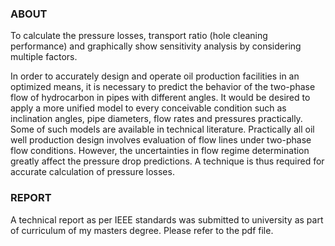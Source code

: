 ### ABOUT
To calculate the pressure losses, transport ratio (hole cleaning performance) and graphically show sensitivity analysis by considering multiple factors.

In order to accurately design and operate oil production facilities in an optimized means, it is necessary to predict the behavior of the two-phase flow of hydrocarbon in pipes with different angles. It would be desired to apply a more unified model to every conceivable condition such as inclination angles, pipe diameters, flow rates and pressures practically. Some of such models are available in technical literature. Practically all oil well production design involves evaluation of flow lines under two-phase flow conditions. However, the uncertainties in flow regime determination greatly affect the pressure drop predictions. A technique is thus required for accurate calculation of pressure losses.

### REPORT
A technical report as per IEEE standards was submitted to university as part of curriculum of my masters degree. Please refer to the pdf file.
